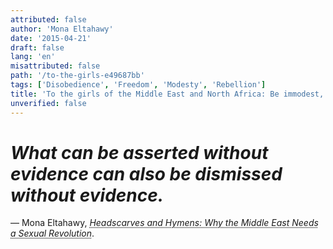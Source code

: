 ```yaml
---
attributed: false
author: 'Mona Eltahawy'
date: '2015-04-21'
draft: false
lang: 'en'
misattributed: false
path: '/to-the-girls-e49687bb'
tags: ['Disobedience', 'Freedom', 'Modesty', 'Rebellion']
title: 'To the girls of the Middle East and North Africa: Be immodest, rebel, disobey, and know you deserve to be free'
unverified: false
---
```


# *What can be asserted without evidence can also be dismissed without evidence.*
&mdash; Mona Eltahawy, <cite><abbr title="ISBN-13: 9780865478039">Headscarves and Hymens: Why the Middle East Needs a Sexual Revolution</abbr></cite>.
